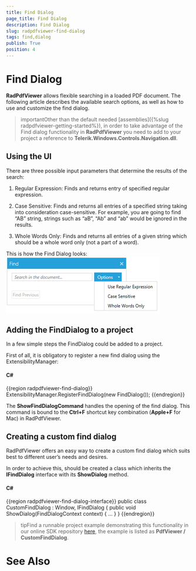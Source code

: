 ```yaml
---
title: Find Dialog
page_title: Find Dialog
description: Find Dialog
slug: radpdfviewer-find-dialog
tags: find,dialog
publish: True
position: 4
---
```


# Find Dialog



__RadPdfViewer__ allows flexible searching in a loaded PDF document. The following article describes the available search options, as well as how to use and customize the find dialog.
      

>importantOther than the default needed [assemblies]({%slug radpdfviewer-getting-started%}), in order to take advantage of the Find dialog functionality in __RadPdfViewer__ you need to add to your project a reference to __Telerik.Windows.Controls.Navigation.dll__.
        

## Using the UI

There are three possible input parameters that determine the results of the search:
        

1. Regular Expression: Finds and returns entry of specified regular expression.
            

1. Case Sensitive: Finds and returns all entries of a specified string taking into consideration case-sensitive. For example, you are going to find “AB” string, strings such as “aB”, “Ab” and “ab” would be ignored in the results.
            

1. Whole Words Only: Finds and returns all entries of a given string which should be a whole word only (not a part of a word).
            

This is how the Find Dialog looks:
        ![Rad Pdf Viewer Find Dialog](images/RadPdfViewer_Find_Dialog.png)

## Adding the FindDialog to a project

In a few simple steps the FindDialog could be added to a project.
        

First of all, it is obligatory to register a new find dialog using the ExtensibilityManager:
        

#### __C#__

{{region radpdfviewer-find-dialog}}
		ExtensibilityManager.RegisterFindDialog(new FindDialog());
	{{endregion}}



The __ShowFindDialogCommand__ handles the opening of the find dialog. This command is bound to the __Ctrl+F__ shortcut key combination (__Apple+F__ for Mac) in RadPdfViewer.
        

## Creating a custom find dialog

RadPdfViewer offers an easy way to create a custom find dialog which suits best to different user’s needs and desires.
        

In order to achieve this, should be created a class which inherits the __IFindDialog__ interface with its __ShowDialog__ method.
        

#### __C#__

{{region radpdfviewer-find-dialog-interface}}
	    public class CustomFindDialog : Window, IFindDialog
	    {
	        public void ShowDialog(FindDialogContext context)
	        {
	            ...
	        }
	    }
	{{endregion}}



>tipFind a runnable project example demonstrating this functionality in our online SDK repository
            [here](https://github.com/telerik/xaml-sdk), the example is listed as __PdfViewer / CustomFindDialog__.
          

# See Also
